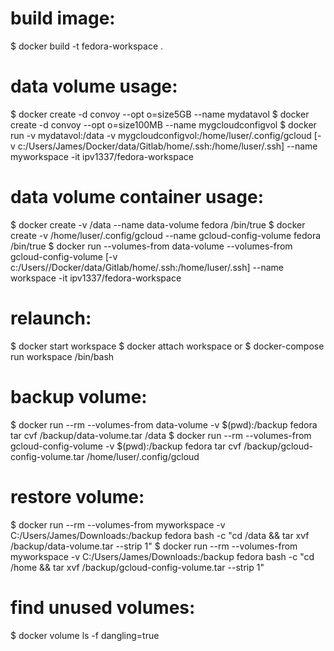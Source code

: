 # build image:
$ docker build -t fedora-workspace .

# data volume usage:
$ docker create -d convoy --opt o=size5GB --name mydatavol
$ docker create -d convoy --opt o=size100MB --name mygcloudconfigvol
$ docker run -v mydatavol:/data -v mygcloudconfigvol:/home/luser/.config/gcloud [-v c:/Users/James/Docker/data/Gitlab/home/.ssh:/home/luser/.ssh] --name myworkspace -it ipv1337/fedora-workspace
# data volume container usage:
$ docker create -v /data --name data-volume fedora /bin/true
$ docker create -v /home/luser/.config/gcloud --name gcloud-config-volume fedora /bin/true
$ docker run --volumes-from data-volume --volumes-from gcloud-config-volume [-v c:/Users/<username>/Docker/data/Gitlab/home/.ssh:/home/luser/.ssh] --name workspace -it ipv1337/fedora-workspace

# relaunch:
$ docker start workspace
$ docker attach workspace
or
$ docker-compose run workspace /bin/bash

# backup volume:
$ docker run --rm --volumes-from data-volume -v $(pwd):/backup fedora tar cvf /backup/data-volume.tar /data
$ docker run --rm --volumes-from gcloud-config-volume -v $(pwd):/backup fedora tar cvf /backup/gcloud-config-volume.tar /home/luser/.config/gcloud
# restore volume:
$ docker run --rm --volumes-from myworkspace -v C:/Users/James/Downloads:/backup fedora bash -c "cd /data && tar xvf /backup/data-volume.tar --strip 1"
$ docker run --rm --volumes-from myworkspace -v C:/Users/James/Downloads:/backup fedora bash -c "cd /home && tar xvf /backup/gcloud-config-volume.tar --strip 1"

# find unused volumes:
$ docker volume ls -f dangling=true
